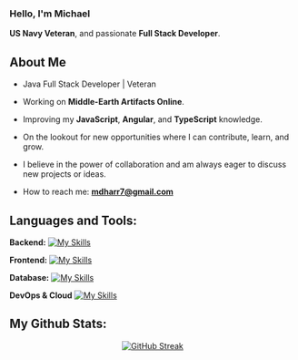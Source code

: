 ### Hello, I'm Michael
**US Navy Veteran**, and passionate **Full Stack Developer**.

## About Me

- Java Full Stack Developer | Veteran

- Working on **Middle-Earth Artifacts Online**.

- Improving my **JavaScript**, **Angular**, and **TypeScript** knowledge.

- On the lookout for new opportunities where I can contribute, learn, and grow.

- I believe in the power of collaboration and am always eager to discuss new projects or ideas.

- How to reach me: **mdharr7@gmail.com**

## Languages and Tools:
**Backend:**
[![My Skills](https://skillicons.dev/icons?i=java,spring&theme=light)](https://skillicons.dev)

**Frontend:**
[![My Skills](https://skillicons.dev/icons?i=html,css,js,ts,angular&theme=light)](https://skillicons.dev)

**Database:**
[![My Skills](https://skillicons.dev/icons?i=mysql,redis&theme=light)](https://skillicons.dev)

**DevOps & Cloud**
[![My Skills](https://skillicons.dev/icons?i=git,github,docker,azure,kafka&theme=light)](https://skillicons.dev)
   
## My Github Stats:
<div align="center">
   <a href="https://git.io/streak-stats"><img src="https://github-readme-streak-stats.herokuapp.com?user=mdharr&theme=github-dark-dimmed" alt="GitHub Streak" /></a>
</div>
